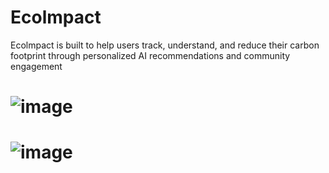 # Ecolmpact
Ecolmpact is built to help users track, understand, and reduce their carbon footprint through personalized AI recommendations and community engagement

# ![image](https://github.com/user-attachments/assets/036ab333-1de4-42f0-89eb-1e2cd5abec2f)

# ![image](https://github.com/user-attachments/assets/91c95ab7-b213-4adb-9655-9a5d4143185a)
